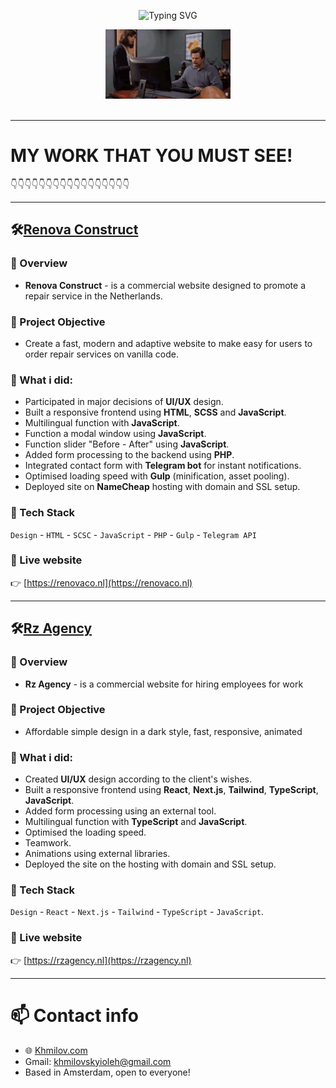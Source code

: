 <div id="header" align="center">
  <p align="center">
    <img src="https://readme-typing-svg.herokuapp.com?font=Fira+Code&size=30&pause=1000&color=00FFAB&center=true&vCenter=true&width=435&lines=Oleh+Khmilovskyi;Full-stack+web+developer;React+%7C+Next.js+%7C+Tailwind+%7C+TypeScript" alt="Typing SVG" />
  </p>

  <img src="/img/meme.gif" width="200"/>
</div>

<div id="views" align="center">
  <img src="https://komarev.com/ghpvc/?username=MakaronX" alt=""/>
</div>

---

# MY WORK THAT YOU MUST SEE!
👇👇👇👇👇👇👇👇👇👇👇👇👇👇👇👇👇

---

<!-- Renova Construct -->
## 🛠[Renova Construct](https://renovaco.nl)

### 📌 Overview
- **Renova Construct** - is a commercial website designed to promote a repair service in the Netherlands.

### 🎯 Project Objective
- Create a fast, modern and adaptive website to make easy for users to order repair services on vanilla code.

### 💼 What i did:
- Participated in major decisions of **UI/UX** design.
- Built a responsive frontend using **HTML**, **SCSS** and **JavaScript**.
- Multilingual function with **JavaScript**.
- Function a modal window using **JavaScript**.
- Function slider "Before - After" using **JavaScript**.
- Added form processing to the backend using **PHP**.
- Integrated contact form with **Telegram bot** for instant notifications.
- Optimised loading speed with **Gulp** (minification, asset pooling).
- Deployed site on **NameCheap** hosting with domain and SSL setup.

### 🧰 Tech Stack
`Design` - `HTML` - `SCSC` - `JavaScript` - `PHP` - `Gulp` - `Telegram API`

### 🔗 Live website
👉 [https://renovaco.nl](https://renovaco.nl)

---

<!-- Rz Agency -->
## 🛠[Rz Agency](https://rzagency.nl)

### 📌 Overview
- **Rz Agency** - is a commercial website for hiring employees for work

### 🎯 Project Objective
- Affordable simple design in a dark style, fast, responsive, animated

### 💼 What i did:
- Created **UI/UX** design according to the client's wishes.
- Built a responsive frontend using **React**, **Next.js**, **Tailwind**, **TypeScript**, **JavaScript**.
- Added form processing using an external tool.
- Multilingual function with **TypeScript** and **JavaScript**.
- Optimised the loading speed.
- Teamwork.
- Animations using external libraries.
- Deployed the site on the hosting with domain and SSL setup.

### 🧰 Tech Stack
`Design` - `React` - `Next.js` - `Tailwind` - `TypeScript` - `JavaScript`.

### 🔗 Live website
👉 [https://rzagency.nl](https://rzagency.nl)

---

# 📫 Contact info
<p align="left" style="color: blue;"></p>

- 🌐 [Khmilov.com](https://khmilov.com)
- Gmail: <a href="khmilovskyioleh@gmail.com">khmilovskyioleh@gmail.com</a>
- Based in Amsterdam, open to everyone!